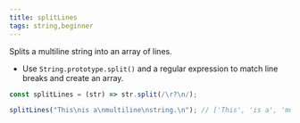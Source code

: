 ```yaml
---
title: splitLines
tags: string,beginner
---
```


Splits a multiline string into an array of lines.

- Use `String.prototype.split()` and a regular expression to match line breaks and create an array.

```js
const splitLines = (str) => str.split(/\r?\n/);
```

```js
splitLines("This\nis a\nmultiline\nstring.\n"); // ['This', 'is a', 'multiline', 'string.' , '']
```
